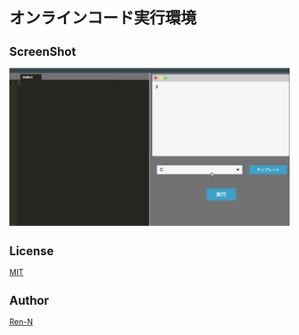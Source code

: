 # オンラインコード実行環境

## ScreenShot
![ScreenShot](https://github.com/Ren-N/code-learning/blob/master/assets/images/code-learning.gif)

## License
[MIT](https://github.com/tcnksm/tool/blob/master/LICENCE)

## Author
[Ren-N](https://github.com/Ren-N)



